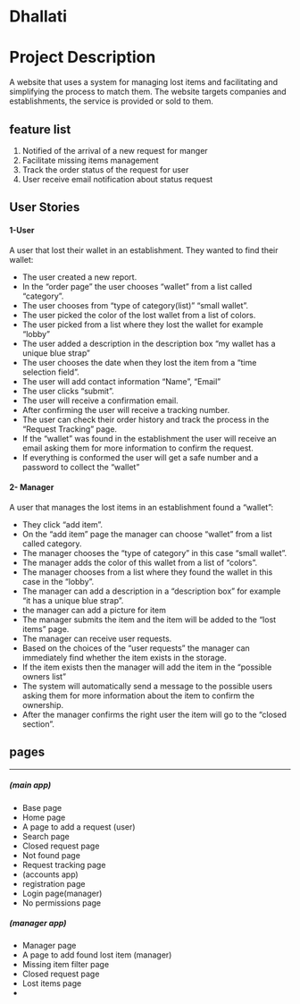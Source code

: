 # Dhallati


# Project Description

A website that uses a system for managing lost items and facilitating and simplifying the process to match them. The website targets companies and establishments, the service is provided or sold to them.


## feature list
1. Notified of the arrival of a new request for manger
2. Facilitate missing items management
3. Track the order status of the request for user
4. User receive email notification about status request




## User Stories
#### 1-User
A user that lost their wallet in an establishment. They wanted to find their wallet:

- The user created a new report.
- In the “order page” the user chooses “wallet” from a list called “category”.
- The user chooses from “type of category(list)” “small wallet”.
- The user picked the color of the lost wallet from a list of colors.
- The user picked from a list where they lost the wallet for example “lobby”
- The user added a description in the description box “my wallet has a unique blue strap”
- The user chooses the date when they lost the item from a “time selection field”.
- The user will add contact information “Name”, “Email”
- The user clicks “submit”.
- The user will receive a confirmation email.
- After confirming the user will receive a tracking number.
- The user can check their order history and track the process in the “Request  Tracking” page.
- If the “wallet” was found in the establishment the user will receive an email asking them for more information to confirm the request.
- If everything is conformed the user will get a safe number and a password to collect the “wallet”

#### 2- Manager
A user that manages the lost items in an establishment  found a “wallet”:

- They click “add item”.
- On the “add item” page the manager can choose “wallet” from a list called category.
- The manager chooses the “type of category” in this case “small wallet”.
- The manager adds the color of this wallet from a list of “colors”.
- The manager chooses from a list where they found the wallet in this case in the “lobby”.
- The manager can add a description in a “description box” for example “it has a unique blue strap”.
- the manager can add a picture for item
- The manager submits the item and the item will be added to the “lost items” page.
- The manager can receive user requests.
- Based on the choices of the “user requests” the manager can immediately find whether the item exists in the storage. 
- If the item exists then the manager will add the item in the “possible owners list”
- The system will automatically send a message to the possible users asking them for more information about the item to confirm the ownership.
- After the manager confirms the right user the item will go to the “closed section”.



## pages
_________________________________________________________________________
#####  (main app)
- Base page
- Home page
- A page to add a request (user)
- Search page
- Closed request page
- Not found page 
- Request  tracking page
- (accounts app)
- registration page
- Login page(manager)
- No permissions page 
 ##### (manager app)
- Manager page
- A page to add found lost item (manager)
- Missing item filter page
- Closed request page
- Lost items page
- 
